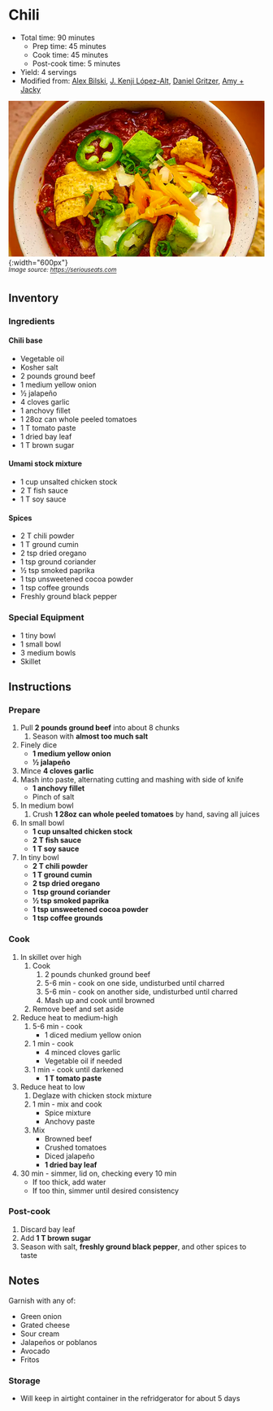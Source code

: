 # Chili

- Total time: 90 minutes
    - Prep time: 45 minutes
    - Cook time: 45 minutes
    - Post-cook time: 5 minutes
- Yield: 4 servings
- Modified from: [Alex Bilski](https://www.youtube.com/watch?v=YgSPaXgAdzE), [J. Kenji López-Alt](https://www.seriouseats.com/the-best-chili-recipe), [Daniel Gritzer](https://www.seriouseats.com/pressure-cooker-ground-beef-and-bean-chili), [Amy + Jacky](https://www.pressurecookrecipes.com/instant-pot-chili/)

![](./hero.jpg){:width="600px"}
<br />
_<sup>Image source: <https://seriouseats.com></sup>_

## Inventory

### Ingredients

#### Chili base

- Vegetable oil
- Kosher salt
- 2 pounds ground beef
- 1 medium yellow onion
- ½ jalapeño
- 4 cloves garlic
- 1 anchovy fillet
- 1 28oz can whole peeled tomatoes
- 1 T tomato paste
- 1 dried bay leaf
- 1 T brown sugar

#### Umami stock mixture

- 1 cup unsalted chicken stock
- 2 T fish sauce
- 1 T soy sauce

#### Spices

- 2 T chili powder
- 1 T ground cumin
- 2 tsp dried oregano
- 1 tsp ground coriander
- ½ tsp smoked paprika
- 1 tsp unsweetened cocoa powder
- 1 tsp coffee grounds
- Freshly ground black pepper

### Special Equipment

- 1 tiny bowl
- 1 small bowl
- 3 medium bowls
- Skillet

## Instructions

### Prepare

1. Pull **2 pounds ground beef** into about 8 chunks
    1. Season with **almost too much salt**
1. Finely dice
    - **1 medium yellow onion**
    - **½ jalapeño**
1. Mince **4 cloves garlic**
1. Mash into paste, alternating cutting and mashing with side of knife
    - **1 anchovy fillet**
    - Pinch of salt
1. In medium bowl
    1. Crush **1 28oz can whole peeled tomatoes** by hand, saving all juices
1. In small bowl
    - **1 cup unsalted chicken stock**
    - **2 T fish sauce**
    - **1 T soy sauce**
1. In tiny bowl
    - **2 T chili powder**
    - **1 T ground cumin**
    - **2 tsp dried oregano**
    - **1 tsp ground coriander**
    - **½ tsp smoked paprika**
    - **1 tsp unsweetened cocoa powder**
    - **1 tsp coffee grounds**

### Cook

1. In skillet over high
    1. Cook
        1. 2 pounds chunked ground beef
        1. 5-6 min - cook on one side, undisturbed until charred
        1. 5-6 min - cook on another side, undisturbed until charred
        1. Mash up and cook until browned
    1. Remove beef and set aside
1. Reduce heat to medium-high
    1. 5-6 min - cook
        - 1 diced medium yellow onion
    1. 1 min - cook
        - 4 minced cloves garlic
        - Vegetable oil if needed
    1. 1 min - cook until darkened
        - **1 T tomato paste**
1. Reduce heat to low
    1. Deglaze with chicken stock mixture
    1. 1 min - mix and cook
        - Spice mixture
        - Anchovy paste
    1. Mix
        - Browned beef
        - Crushed tomatoes
        - Diced jalapeño
        - **1 dried bay leaf**
1. 30 min - simmer, lid on, checking every 10 min
    - If too thick, add water
    - If too thin, simmer until desired consistency

### Post-cook

1. Discard bay leaf
1. Add **1 T brown sugar**
1. Season with salt, **freshly ground black pepper**, and other spices to taste

## Notes

Garnish with any of:

- Green onion
- Grated cheese
- Sour cream
- Jalapeños or poblanos
- Avocado
- Fritos

### Storage

- Will keep in airtight container in the refridgerator for about 5 days
